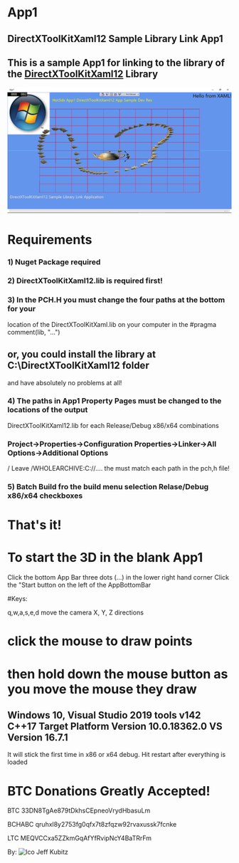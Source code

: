 # App1
## DirectXToolKitXaml12 Sample Library Link App1


## This is a sample App1 for linking to the library of the [DirectXToolKitXaml12](https://github.com/hot3dx/DirectXToolKitXaml) Library

![App1_Screenshot](https://github.com/hot3dx/App1/blob/master/Assets/App1-DirectXToolKitXaml12-Sample-App.png)

# Requirements

### 1) Nuget Package <package id="WinPixEventRuntime" version="1.0.200127001" targetFramework="native" /> required

### 2) DirectXToolKitXaml12.lib is required first!

### 3) In the PCH.H you must change the four paths at the bottom for your 
location of the DirectXToolKitXaml.lib on your computer in the
#pragma comment(lib, "...") 
## or, you could install the library at C:\DirectXToolKitXaml12 folder
and have absolutely no problems at all!

### 4) The paths in App1 Property Pages must be changed to the locations of the output 
DirectXToolKitXaml12.lib for each Release/Debug x86/x64 combinations

### Project->Properties->Configuration Properties->Linker->All Options->Additional Options

/ Leave /WHOLEARCHIVE:C://.... the must match each path in the pch,h file!

### 5) Batch Build fro the build menu selection Relase/Debug x86/x64 checkboxes

# That's it!

# To start the 3D in the blank App1 
Click the bottom App Bar three dots (...) in the lower right hand corner
Click the "Start button on the left of the AppBottomBar

#Keys:

q,w,a,s,e,d move the camera X, Y, Z directions

# click the mouse to draw points 
# then hold down the mouse button as you move the mouse they draw

## Windows 10, Visual Studio 2019 tools v142 C++17 Target Platform Version 10.0.18362.0 VS Version 16.7.1

It will stick the first time in x86 or x64 debug. Hit restart after everything is loaded

# BTC Donations Greatly Accepted!

BTC 33DN8TgAe879tDkhsCEpneoVrydHbasuLm 

BCHABC qruhxl8y2753fg0qfx7t8zfqzw92rvaxussk7fcnke

LTC MEQVCCxa5ZZkmGqAfYfRvipNcY4BaTRrFm

By:
![Ico](https://github.com/hot3dx/AppXamlDX12/blob/master/Assets/AutoDraw2.ico) Jeff Kubitz


